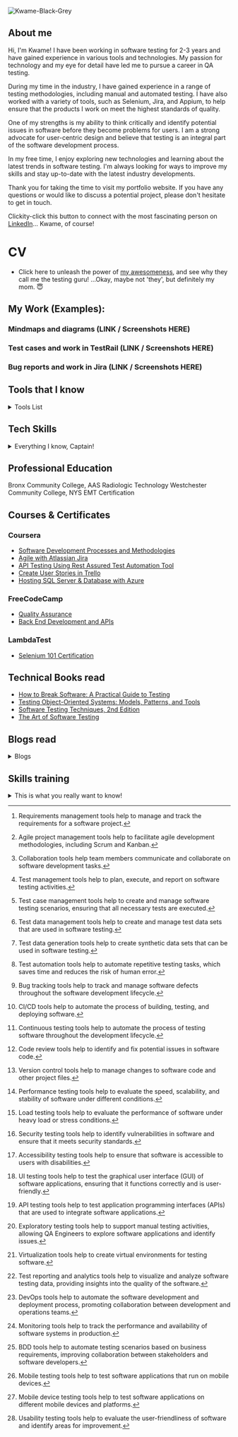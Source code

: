 <!--PORTFOLIO IMAGE SECTION________________________________________________________________________________________________________________-->
![Kwame-Black-Grey](https://media.licdn.com/dms/image/C4E03AQFuxgMvt_XJsQ/profile-displayphoto-shrink_400_400/0/1661441466856?e=1688601600&v=beta&t=M0fLxvImC5ddnimIo69xaEBzYO48CWqAumwr61NWxM8)

<!-- This is a COMMENT & the content will not appear in the rendered Markdown. -->
<!--ABOUT ME SECTION________________________________________________________________________________________________________________-->
## About me
Hi, I'm Kwame! 
I have been working in software testing for 2-3 years and have gained experience in various tools and technologies. My passion for technology and my eye for detail have led me to pursue a career in QA testing.

During my time in the industry, I have gained experience in a range of testing methodologies, including manual and automated testing. I have also worked with a variety of tools, such as Selenium, Jira, and Appium, to help ensure that the products I work on meet the highest standards of quality.

One of my strengths is my ability to think critically and identify potential issues in software before they become problems for users. I am a strong advocate for user-centric design and believe that testing is an integral part of the software development process.

In my free time, I enjoy exploring new technologies and learning about the latest trends in software testing. I'm always looking for ways to improve my skills and stay up-to-date with the latest industry developments.

Thank you for taking the time to visit my portfolio website. If you have any questions or would like to discuss a potential project, please don't hesitate to get in touch.

Clickity-click this button to connect with the most fascinating person on [LinkedIn](https://www.linkedin.com/in/kwame-lockley-tester/)... Kwame, of course!

<!--CV SECTION________________________________________________________________________________________________________________-->
# CV
- Click here to unleash the power of [my awesomeness](https://docs.google.com/document/d/1oUaen3vMSdFSc9hYrjl3jEPhqxE1P7YUfJ1iQClYITE/edit#heading=h.zhf0d4gujqwb), and see why they call me the testing guru! ...Okay, maybe not 'they', but definitely my mom. 😇

<!--MY WORK EXAMPLES SECTION________________________________________________________________________________________________________________-->
## My Work (Examples):
### Mindmaps and diagrams (LINK / Screenshots HERE)
### Test cases and work in TestRail (LINK / Screenshots HERE)
### Bug reports and work in Jira (LINK / Screenshots HERE)

<!--TOOLS SECTION________________________________________________________________________________________________________________-->
## Tools that I know
<details>
<summary>Tools List</summary>

### Requirements Management Tools[^1]:
[^1]: Requirements management tools help to manage and track the requirements for a software project. 
 - Jira
 - Jama
    
### Agile Project Management Tools[^2]:
[^2]: Agile project management tools help to facilitate agile development methodologies, including Scrum and Kanban. 
 - Jira Agile
 - Trello
 - Asana

### Collaboration Tools[^3]:
[^3]: Collaboration tools help team members communicate and collaborate on software development tasks. 
 - Slack
 - Microsoft Teams
 - Asana
 
### Test Management Tools[^4]:
[^4]: Test management tools help to plan, execute, and report on software testing activities.
 - TestRail
 - Zephyr
 - qTest 
 
### Test Case Management Tools[^5]:
[^5]: Test case management tools help to create and manage software testing scenarios, ensuring that all necessary tests are executed. 
 - TestRail
 - PractiTest
 - HP ALM
  
### Test Data Management Tools[^6]:
[^6]: Test data management tools help to create and manage test data sets that are used in software testing. 
 - Delphix
 - Informatica,
 - IBM Optim
  
### Test Data Generation Tools[^7]:
[^7]: Test data generation tools help to create synthetic data sets that can be used in software testing.
 - Mockaroo
 - Faker
 - DataFactory
  
### Test Automation Tools[^8]:
[^8]: Test automation tools help to automate repetitive testing tasks, which saves time and reduces the risk of human error. 
 - Selenium
 - Appium  
 - TestComplete
  
### Bug Tracking Tools[^9]:
[^9]: Bug tracking tools help to track and manage software defects throughout the software development lifecycle.
 - Jira
 - Bugzilla
 - Mantis
  
### Continuous Integration/Continuous Delivery (CI/CD) Tools[^10]:
[^10]: CI/CD tools help to automate the process of building, testing, and deploying software.
 - Jenkins
 - Travis CI
 - CircleCI
  
### Continuous Testing Tools[^11]:
[^11]: Continuous testing tools help to automate the process of testing software throughout the development lifecycle. 
 - Tricentis Tosca
 - Sauce Labs
 - Testim
 
### Code Review Tools[^12]:
[^12]: Code review tools help to identify and fix potential issues in software code.
 - GitHub
 - GitLab
 - Crucible
  
### Version Control Tools[^13]:
[^13]: Version control tools help to manage changes to software code and other project files. 
 - Git
 - Subversion
 - Mercurial
  
### Performance Testing Tools[^14]:
[^14]: Performance testing tools help to evaluate the speed, scalability, and stability of software under different conditions.
 - JMeter
 - LoadRunner
 - Gatling
  
### Load Testing Tools[^15]:
[^15]: Load testing tools help to evaluate the performance of software under heavy load or stress conditions. 
 - Apache JMeter
 - LoadRunner
 - BlazeMeter
  
### Security Testing Tools[^16]:
[^16]: Security testing tools help to identify vulnerabilities in software and ensure that it meets security standards.
 - OWASP ZAP 
 - Nessus 
 - Burp Suite
  
### Accessibility Testing Tools[^17]:
[^17]: Accessibility testing tools help to ensure that software is accessible to users with disabilities.
 - Axe
 - Tenon
 - WAVE
  
### User Interface (UI) Testing Tools[^18]:
[^18]: UI testing tools help to test the graphical user interface (GUI) of software applications, ensuring that it functions correctly and is user-friendly. 
 - TestComplete
 - Katalon Studio
 - Telerik Test Studio
  
### API Testing Tools[^19]:
[^19]: API testing tools help to test application programming interfaces (APIs) that are used to integrate software applications. 
 - Postman
 - SoapUI
 - Swagger
  
### Exploratory Testing Tools[^20]:
[^20]: Exploratory testing tools help to support manual testing activities, allowing QA Engineers to explore software applications and identify issues. 
 - Session-Based Test Management (SBTM) 
 - Rapid Software Testing
  
### Virtualization Tools[^21]:
[^21]: Virtualization tools help to create virtual environments for testing software.
 - VirtualBox
 - VMware
 - Hyper-V
  
### Test Reporting and Analytics Tools[^22]:
[^22]: Test reporting and analytics tools help to visualize and analyze software testing data, providing insights into the quality of the software. 
 - TestRail
 - Zephyr
 - qTest
  
### DevOps Tools[^23]:
[^23]: DevOps tools help to automate the software development and deployment process, promoting collaboration between development and operations teams. 
 - Docker
 - Kubernetes
 - Ansible
  
### Monitoring Tools[^24]:
[^24]: Monitoring tools help to track the performance and availability of software systems in production.
 - Nagios
 - Zabbix,
 - New Relic
  
### Behavior Driven Development (BDD) Tools[^25]:
[^25]: BDD tools help to automate testing scenarios based on business requirements, improving collaboration between stakeholders and software developers. 
 - Cucumber
 - SpecFlow
 - Behave
  
### Mobile Testing Tools[^26]:
[^26]: Mobile testing tools help to test software applications that run on mobile devices. 
 - Appium
 - Calabash
 - TestComplete Mobile
  
### Mobile Device Testing Tools[^27]:
[^27]: Mobile device testing tools help to test software applications on different mobile devices and platforms. 
 - Xamarin Test Cloud
 - AWS Device Farm
 - Perfecto Mobile
  
### Usability Testing Tools[^28]:
[^28]: Usability testing tools help to evaluate the user-friendliness of software and identify areas for improvement. 
 - UserTesting
 - UsabilityHub
 - Optimal Workshop
 </details>

<!--TECH_SKILLS SECTION________________________________________________________________________________________________________________-->
## Tech Skills
<details>
<summary>Everything I know, Captain!</summary>
### Test planning and design:
I am able to create effective test plans and test cases that cover all functional and non-functional requirements of the software. This includes understanding the business requirements and user stories, and designing tests that validate the expected behavior of the software.

### Test automation: 
I have experience with test automation tools and frameworks such as Selenium, Appium, or TestNG. They should be able to create and execute automated tests, and interpret the results to identify and report defects.

### Programming skills: 
I have a strong understanding of programming languages such as Java and JavaScript, as well as experience with version control systems such as Git. I am able to write scripts and automation code to support testing efforts and integrate testing into the overall software development process.

### Defect management: 
I am able to use defect tracking and management tools such as Jira or Bugzilla to report, track, and manage defects found during testing. I am also able to communicate defects clearly to developers, and work collaboratively with development teams to resolve defects.

### Performance testing: 
I am familiar with performance testing tools such as JMeter or LoadRunner, and am able to design and execute performance tests that validate the scalability and stability of the software.

### Security testing: 
I have a basic understanding of security testing concepts and tools, such as OWASP ZAP or Burp Suite. I am able to design and execute security tests that validate the security of the software.

### Continuous integration and delivery (CI/CD): 
I have a basic understanding of CI/CD processes and tools such as Jenkins, CircleCI or GitLab. I am able to integrate testing into the CI/CD pipeline, and use automation to ensure that testing is performed consistently and reliably across all environments.

### API testing: 
I am familiar with API testing tools such as Postman or SoapUI, and I am able to design and execute API tests that validate the functionality and performance of the software's API.

### Database testing: 
I have a basic understanding of SQL, and am able to design and execute database tests that validate the integrity of the data and ensure that the software interacts correctly with the database.

### Mobile testing: 
I have experience with mobile testing tools such as Appium or Calabash, and am able to design and execute tests that validate the functionality and performance of the app on different devices and operating systems.

### Cross-browser testing: 
I am able to design and execute tests that validate the compatibility of the software with different browsers, operating systems, and devices.

### Accessibility testing: 
I have a basic understanding of accessibility testing concepts and tools, such as axe or Wave. I am able to design and execute tests that validate the accessibility of the software for users with disabilities.

### Test data management: 
I am able to manage test data effectively, including generating and maintaining test data sets, managing test data dependencies, and ensuring the security and privacy of test data.

### DevOps tools and processes: 
I have a basic understanding of DevOps tools and processes, such as containerization, orchestration, and monitoring, and be able to integrate testing into the DevOps workflow.

### Exploratory testing: 
I have strong exploratory testing skills, which involves using critical thinking and creativity to identify defects that may not be captured by scripted test cases.

### Test case management: 
I am able to manage test cases effectively, including organizing test cases into test suites, maintaining traceability between requirements and test cases, and ensuring that test cases are up-to-date and relevant.

### Code review: 
I have experience with code review processes and tools such as GitHub, Bitbucket, or Gerrit. I am able to review code changes for quality and completeness, and identify potential issues that could impact testing.

### Agile methodologies: 
I have a good understanding of Agile development methodologies such as Scrum or Kanban, and I am able to work effectively as part of an Agile team.

### Communication skills: 
I have strong communication skills, both verbal and written. I am able to clearly communicate testing results and defects to stakeholders, collaborate effectively with development teams, and document testing processes and results.

### Risk management: 
I have experience with risk management techniques such as risk analysis and risk mitigation planning. I am able to identify potential risks and prioritize testing efforts based on the level of risk.
</details>

<!--PROFESSIONAL EDUCATION SECTION________________________________________________________________________________________________________________-->
## Professional Education
Bronx Community College, AAS Radiologic Technology
Westchester Community College, NYS EMT Certification

<!--COURSES & CERTIFICATIONS SECTION________________________________________________________________________________________________________________-->
## Courses & Certificates

### Coursera
  - [Software Development Processes and Methodologies](https://www.coursera.org/account/accomplishments/verify/9VBWTKDFT7RX)
  - [Agile with Atlassian Jira](https://www.coursera.org/account/accomplishments/certificate/ERD26GMUAQG9)
  - [API Testing Using Rest Assured Test Automation Tool](https://www.coursera.org/account/accomplishments/certificate/CD8SZKJN5PRN)
  - [Create User Stories in Trello](https://www.coursera.org/account/accomplishments/certificate/N8F2UBDHTS3Z)
  - [Hosting SQL Server & Database with Azure](https://www.coursera.org/account/accomplishments/certificate/H3R648S2HLR7)
 
### FreeCodeCamp
 - [Quality Assurance](https://www.freecodecamp.org/certification/fcc510249e6-6b56-476b-8ef3-166ff4a3b96d/quality-assurance-v7)
 - [Back End Development and APIs](https://www.freecodecamp.org/certification/fcc510249e6-6b56-476b-8ef3-166ff4a3b96d/back-end-development-and-apis)

### LambdaTest
 - [Selenium 101 Certification](https://www.lambdatest.com/certifications/lambdatest-certified/S101-0L6682.png)

<!--TECHNICAL BOOKS READ SECTION________________________________________________________________________________________________________________-->
## Technical Books read
 - [How to Break Software: A Practical Guide to Testing](https://a.co/d/5PlEfIw)
 - [Testing Object-Oriented Systems: Models, Patterns, and Tools](https://a.co/d/d49z6LY)
 - [Software Testing Techniques, 2nd Edition](https://a.co/d/c8gWxiU)
 - [The Art of Software Testing](https://a.co/d/gtjP8qg)

<!--BLOGS READ SECTION________________________________________________________________________________________________________________-->
## Blogs read
<details>
<summary>Blogs</summary>
- [The Journey of a QA Engineer: From Getting Hired to Making an Impact by Testlio:](https://testlio.com/blog/the-journey-of-a-qa-engineer-from-getting-hired-to-making-an-impact/) 
This blog post covers the various stages of a QA engineer's journey, from getting hired to making an impact on the project. It includes tips on how to succeed as a QA engineer and how to become a valuable team member.

- [10 Essential Skills Every Software Tester Should Master by Sauce Labs:](https://saucelabs.com/blog/10-essential-skills-every-software-tester-should-master)
This blog post covers the essential skills that every software tester should master, including communication, analytical thinking, and technical skills. It includes tips on how to improve these skills and become a better tester.

- [The Role of QA in Agile Development by QASource:](https://blog.qasource.com/the-role-of-qa-in-agile-development)
This blog post covers the role of QA in agile development, including the importance of collaboration, communication, and continuous testing. It includes tips on how to ensure quality in an agile environment and how to work effectively with developers and other team members.

- [5 Tips for Effective Test Planning by TestFort:](https://testfort.com/blog/5-tips-for-effective-test-planning) 
This blog post covers five tips for effective test planning, including understanding the project requirements, defining the scope of testing, and creating a test plan. It includes practical advice on how to plan and execute tests effectively.

- [Best Practices for Maintaining a Test Automation Framework by Sauce Labs:](https://saucelabs.com/blog/best-practices-for-maintaining-a-test-automation-framework)
This blog post covers best practices for maintaining a test automation framework, including version control, code reviews, and continuous integration. It includes tips on how to ensure the reliability and scalability of a test automation framework over time.

- [Testing in Production: Pros and Cons" by Testlio:](https://testlio.com/blog/testing-in-production-pros-and-cons/)
This blog post covers the pros and cons of testing in production, including the benefits of real-world testing and the risks of impacting live users. It includes tips on how to safely and effectively test in a production environment.

- [How to Write a Test Plan by QASymphony:](https://www.qasymphony.com/blog/write-test-plan/) 
This blog post covers how to write a comprehensive and effective test plan, including defining testing objectives, identifying test cases, and determining testing timelines. It includes practical examples and templates for creating a test plan.

- [How to Create an Effective Bug Report by TestFort:](https://testfort.com/blog/how-to-create-an-effective-bug-report)
This blog post covers how to create an effective bug report, including identifying the issue, providing a clear and concise description, and attaching relevant screenshots or logs. It includes tips on how to write a bug report that helps developers quickly reproduce and fix the issue.

- [10 Mistakes to Avoid When Testing Your Software by Sauce Labs:](https://saucelabs.com/blog/10-mistakes-to-avoid-when-testing-your-software)
This blog post covers 10 common mistakes to avoid when testing software, including testing without a plan, testing too late in the development process, and not testing for edge cases. It includes tips on how to avoid these mistakes and ensure effective testing.

- [The Benefits of Continuous Testing by Testlio:](https://testlio.com/blog/the-benefits-of-continuous-testing/)
This blog post covers the benefits of continuous testing, including improved quality, faster feedback, and reduced costs. It includes tips on how to implement continuous testing in your organization and ensure that testing is an integral part of the development process.
</details>

<!--SKILLS & TRAINING SECTION________________________________________________________________________________________________________________-->
## Skills training
<details>
<summary>This is what you really want to know!</summary>
### Understanding of software development life cycle (SDLC): 
I have a good understanding of SDLC and be familiar with the different phases such as requirements gathering, design, development, testing, and maintenance.

### Test planning and design: 
I have the ability to create test plans, test cases, and test scenarios based on the requirements and design documents.

### Test automation: 
I am skilled in automation testing and have experience with popular automation tools such as Selenium, Appium, or TestComplete.

### Defect management: 
I am able to identify, report, and track defects through a defect tracking system and have experience in using tools like JIRA, Bugzilla, or HP ALM.

### Performance testing: 
I have a good understanding of performance testing concepts, tools, and techniques such as load testing, stress testing, and scalability testing.

### Security testing: 
I have knowledge of security testing and be able to identify security vulnerabilities and threats in the system.

### Test data management: 
I am able to manage test data and create test data sets that simulate real-world scenarios.

### Communication and collaboration: 
I have good communication and collaboration skills to work effectively with development teams, project managers, and stakeholders.

### Continuous integration and continuous delivery (CI/CD): 
I am familiar with CI/CD principles and tools such as Jenkins, Git, and Docker.

### Maintenance and regression testing: 
I am able to maintain and update test cases and test suites to ensure that they remain relevant and effective over time. I am also be able to perform regression testing to ensure that changes to the system do not affect existing functionality.
</details>
